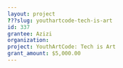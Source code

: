```yaml
---
layout: project 
???slug: youthartcode-tech-is-art
id: 337
grantee: Azizi
organization: 
project: YouthArtCode: Tech is Art
grant_amount: $5,000.00 
---
```

